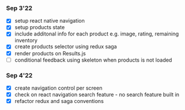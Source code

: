 ### Sep 3'22

-   [x] setup react native navigation
-   [x] setup products state
-   [x] include additonal info for each product e.g. image, rating, remaining inventory
-   [x] create products selector using redux saga
-   [x] render products on Results.js
-   [ ] conditional feedback using skeleton when products is not loaded

### Sep 4'22

-   [x] create navigation control per screen
-   [x] check on react navigation search feature - no search feature built in
-   [x] refactor redux and saga conventions
